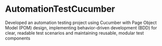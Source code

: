 # AutomationTestCucumber
Developed an automation testing project using Cucumber with Page Object Model (POM) design, implementing behavior-driven development (BDD) for clear, readable test scenarios and maintaining reusable, modular test components
